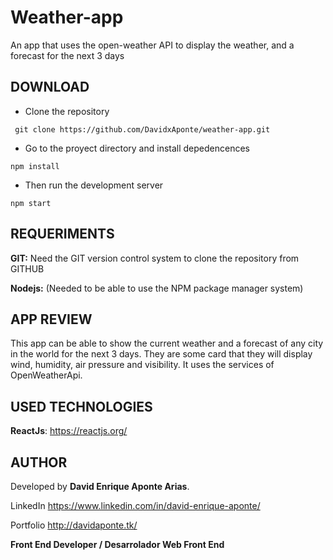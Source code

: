
#  Weather-app

An app that uses the open-weather API to display the weather, and a forecast for the next 3 days

## DOWNLOAD

-   Clone the repository
```
 git clone https://github.com/DavidxAponte/weather-app.git
```
-   Go to the proyect directory and install depedencences

```
npm install
```

-   Then run the development server

```
npm start 
```

## REQUERIMENTS

**GIT:**  Need the GIT version control system to clone the repository from GITHUB

**Nodejs:**  (Needed to be able to use the NPM package manager system)

## APP REVIEW
This app can be able to show the current weather and a forecast of any city in the world for the next 3 days. They are some card that they will display wind, humidity, air pressure and visibility. It uses the services of OpenWeatherApi. 

## USED TECHNOLOGIES

**ReactJs**:  https://reactjs.org/

## AUTHOR

Developed by  **David Enrique Aponte Arias**.

LinkedIn  https://www.linkedin.com/in/david-enrique-aponte/

Portfolio  http://davidaponte.tk/

**Front End Developer / Desarrolador Web Front End**
